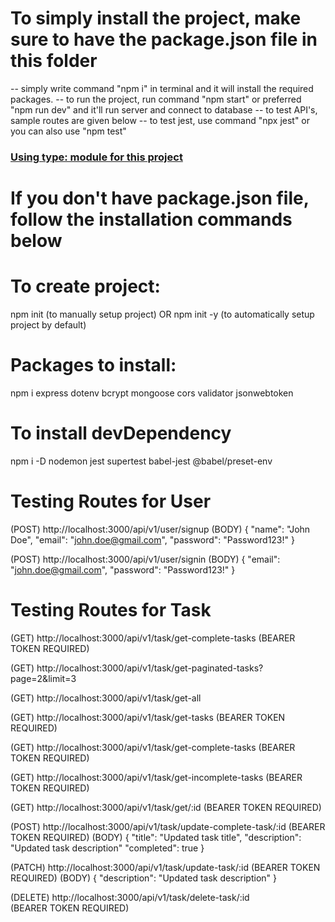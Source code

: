 # To simply install the project, make sure to have the package.json file in this folder
-- simply write command "npm i" in terminal and it will install the required packages.
-- to run the project, run command "npm start" or preferred "npm run dev" and it'll run server and connect to database
-- to test API's, sample routes are given below
-- to test jest, use command "npx jest" or you can also use "npm test"

<h3><u>Using type: module for this project</u></h3>

# If you don't have package.json file, follow the installation commands below

# To create project:
npm init (to manually setup project) OR
npm init -y (to automatically setup project by default)

# Packages to install:
npm i express dotenv bcrypt mongoose cors validator jsonwebtoken

# To install devDependency
npm i -D nodemon jest supertest babel-jest @babel/preset-env

# Testing Routes for User
(POST)
http://localhost:3000/api/v1/user/signup
(BODY)
{
"name": "John Doe",
"email": "john.doe@gmail.com",
"password": "Password123!"
}

(POST)
http://localhost:3000/api/v1/user/signin
(BODY)
{
"email": "john.doe@gmail.com",
"password": "Password123!"
}

# Testing Routes for Task
(GET)
http://localhost:3000/api/v1/task/get-complete-tasks
(BEARER TOKEN REQUIRED)

(GET)
http://localhost:3000/api/v1/task/get-paginated-tasks?page=2&limit=3

(GET)
http://localhost:3000/api/v1/task/get-all

(GET)
http://localhost:3000/api/v1/task/get-tasks
(BEARER TOKEN REQUIRED)

(GET)
http://localhost:3000/api/v1/task/get-complete-tasks
(BEARER TOKEN REQUIRED)

(GET)
http://localhost:3000/api/v1/task/get-incomplete-tasks
(BEARER TOKEN REQUIRED)

(GET)
http://localhost:3000/api/v1/task/get/:id
(BEARER TOKEN REQUIRED)

(POST)
http://localhost:3000/api/v1/task/update-complete-task/:id
(BEARER TOKEN REQUIRED)
(BODY)
{
"title": "Updated task title",
"description": "Updated task description"
"completed": true
}

(PATCH) http://localhost:3000/api/v1/task/update-task/:id
(BEARER TOKEN REQUIRED)
(BODY)
{
"description": "Updated task description"
}

(DELETE)
http://localhost:3000/api/v1/task/delete-task/:id
(BEARER TOKEN REQUIRED)
